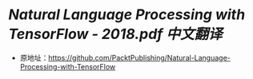  # _Natural Language Processing with TensorFlow - 2018.pdf 中文翻译_
 * 原地址：https://github.com/PacktPublishing/Natural-Language-Processing-with-TensorFlow
